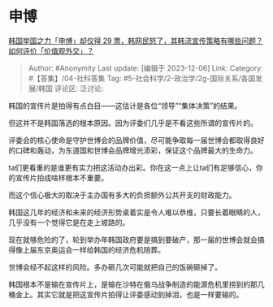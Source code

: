 # 申博
[韩国举国之力「申博」却仅得 29 票，韩网民怒了，其韩流宣传策略有哪些问题？如何评价「价值观外交」？](https://www.zhihu.com/question/632636746/answer/3314851820)

> Author: #Anonymity
> Last update: [编辑于 2023-12-06]
> Link:
> Category: #【答集】/04-社科答集 
> Tag: #5-社会科学/2-政治学/2g-国际关系/各国发展/韩国 
> 评论区:
> 泛讨论:

韩国的宣传片是拍得有点白目——这估计是各位“领导”“集体决策”的结果。

但这并不是韩国落选的根本原因。因为评委们几乎是不看这些所谓的宣传片的。

评委会的核心使命是守护世博会的品牌价值，尽可能争取每一届世博会都取得良好的口碑和轰动，为东道国和世博会品牌增光添彩，保证这个品牌最大的生命力。

ta们更看重的是谁更有实力把这活动办出彩。你在这一点上让ta们有足够信心，你的宣传片拍成啥样根本不重要。

而这个信心极大的取决于主办国有多大的负担额外公共开支的财政能力。

韩国这几年的经济和未来的经济形势桌着实是令人难以恭维，只要长着眼睛的人，几乎没有一个觉得它是在走上坡路的。

现在就够危险的了，轮到举办年韩国政府要是搞到要破产，那一届的世博会就会搞得像上届东京奥运会一样给韩国的经济危机陪葬。

世博会经不起这样的风险。多办砸几次可能就把自己的饭碗砸掉了。

韩国根本不是输在宣传片上，是输在沙特在俄乌战争制造的能源危机里捞到的那几桶金上。其实它就是把这宣传片拍得让评委感动到掉泪，也是一样要输的。